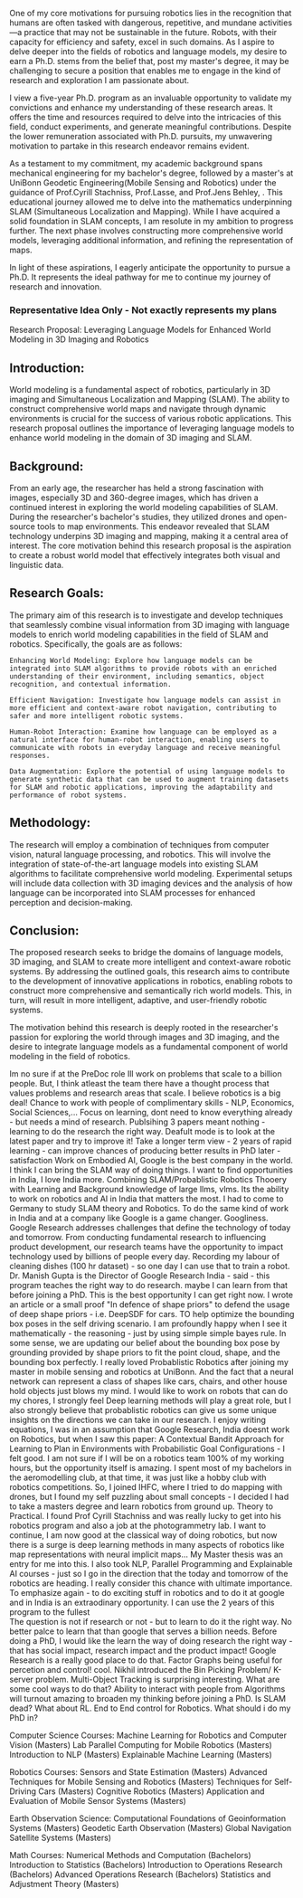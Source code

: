 One of my core motivations for pursuing robotics lies in the recognition that humans are often tasked with dangerous, repetitive, and mundane activities—a practice that may not be sustainable in the future. 
Robots, with their capacity for efficiency and safety, excel in such domains. As I aspire to delve deeper into the fields of robotics and language models, my desire to earn a Ph.D. stems from the belief that, 
post my master's degree, it may be challenging to secure a position that enables me to engage in the kind of research and exploration I am passionate about.

I view a five-year Ph.D. program as an invaluable opportunity to validate my convictions and enhance my understanding of these research areas. 
It offers the time and resources required to delve into the intricacies of this field, conduct experiments, and generate meaningful contributions. 
Despite the lower remuneration associated with Ph.D. pursuits, my unwavering motivation to partake in this research endeavor remains evident.

As a testament to my commitment, my academic background spans mechanical engineering for my bachelor's degree, followed by a master's at UniBonn Geodetic Engineering(Mobile Sensing and Robotics) 
under the guidance of Prof.Cyrill Stachniss, Prof.Lasse, and Prof.Jens Behley, . This educational journey allowed me to delve into the mathematics underpinning SLAM (Simultaneous Localization and Mapping). 
While I have acquired a solid foundation in SLAM concepts, I am resolute in my ambition to progress further. The next phase involves constructing more comprehensive world models, leveraging additional information, and refining the representation of maps.

In light of these aspirations, I eagerly anticipate the opportunity to pursue a Ph.D. It represents the ideal pathway for me to continue my journey of research and innovation.


### Representative Idea Only - Not exactly represents my plans
Research Proposal: Leveraging Language Models for Enhanced World Modeling in 3D Imaging and Robotics

## Introduction:
World modeling is a fundamental aspect of robotics, particularly in 3D imaging and Simultaneous Localization and Mapping (SLAM). 
The ability to construct comprehensive world maps and navigate through dynamic environments is crucial for the success of various robotic applications. 
This research proposal outlines the importance of leveraging language models to enhance world modeling in the domain of 3D imaging and SLAM.

## Background:
From an early age, the researcher has held a strong fascination with images, especially 3D and 360-degree images, which has driven a continued interest 
in exploring the world modeling capabilities of SLAM. During the researcher's bachelor's studies, they utilized drones and open-source tools to map environments. 
This endeavor revealed that SLAM technology underpins 3D imaging and mapping, making it a central area of interest. The core motivation behind this 
research proposal is the aspiration to create a robust world model that effectively integrates both visual and linguistic data.

## Research Goals:
The primary aim of this research is to investigate and develop techniques that seamlessly combine visual information from 3D imaging with language models 
to enrich world modeling capabilities in the field of SLAM and robotics. Specifically, the goals are as follows:

    Enhancing World Modeling: Explore how language models can be integrated into SLAM algorithms to provide robots with an enriched understanding of their environment, including semantics, object recognition, and contextual information.

    Efficient Navigation: Investigate how language models can assist in more efficient and context-aware robot navigation, contributing to safer and more intelligent robotic systems.

    Human-Robot Interaction: Examine how language can be employed as a natural interface for human-robot interaction, enabling users to communicate with robots in everyday language and receive meaningful responses.

    Data Augmentation: Explore the potential of using language models to generate synthetic data that can be used to augment training datasets for SLAM and robotic applications, improving the adaptability and performance of robot systems.

## Methodology:
The research will employ a combination of techniques from computer vision, natural language processing, and robotics. This will involve the integration of state-of-the-art language models 
into existing SLAM algorithms to facilitate comprehensive world modeling. Experimental setups will include data collection with 3D imaging devices and the analysis of how language can be 
incorporated into SLAM processes for enhanced perception and decision-making.

## Conclusion:
The proposed research seeks to bridge the domains of language models, 3D imaging, and SLAM to create more intelligent and context-aware robotic systems. By addressing the outlined goals, 
this research aims to contribute to the development of innovative applications in robotics, enabling robots to construct more comprehensive and semantically rich world models. 
This, in turn, will result in more intelligent, adaptive, and user-friendly robotic systems.

The motivation behind this research is deeply rooted in the researcher's passion for exploring the world through images and 3D imaging, and the desire to integrate language models as a fundamental component of world modeling in the field of robotics.

Im no sure if at the PreDoc role Ill work on problems that scale to a billion people. But, I think atleast the team there have a thought process that values problems and research areas that scale. I believe robotics is a big deal! 
Chance to work with people of complimentary skills - NLP, Economics, Social Sciences,... 
Focus on learning, dont need to know everything already - but needs a mind of research.
Publsihing 3 papers meant nothing - learning to do the research the right way. Deafult mode is to look at the latest paper and try to improve it!
Take a longer term view - 2 years of rapid learning - can improve chances of producing better results in PhD later - satisfaction
Work on Embodied AI, Google is the best company in the world. 
I think I can bring the SLAM way of doing things. I want to find opportunities in India, I love India more.
Combining SLAM/Probablistic Robotics Thooery with Learning and Background knowledge of large llms, vlms.
Its the ability to work on robotics and AI in India that matters the most. I had to come to Germany to study SLAM theory and Robotics. To do the same kind of work in India and at a company like Google is a game changer. 
Googliness. Google Research addresses challenges that define the technology of today and tomorrow. From conducting fundamental research to influencing product development, our research teams have the opportunity to impact technology used by billions of people every day. 
Recording my labour of cleaning dishes (100 hr dataset) - so one day I can use that to train a robot.
Dr. Manish Gupta is the Director of Google Research India - said - this program teaches the right way to do research. maybe I can learn from that before joining a PhD. This is the best opportunity I can get right now.
I wrote an article or a small proof "In defence of shape priors" to defend the usage of deep shape priors - i.e. DeepSDF for cars. TO help optimize the bounding box poses in the self driving scenario. I am profoundly happy when I see it mathematically - the reasoning - just by using simple simple bayes rule. 
In some sense, we are updating our belief about the bounding box pose by grounding provided by shape priors to fit the point cloud, shape, and the bounding box perfectly.
I really loved Probablistic Robotics after joining my master in mobile sensing and robotics at UniBonn. And the fact that a neural network can represent a class of shapes like cars, chairs, and other house hold objects just blows my mind. I would like to work on robots that can do my chores, I strongly feel 
Deep learning methods will play a great role, but I also strongly believe that probablistic robotics can give us some unique insights on the directions we can take in our research. I enjoy writing equations, I was in an assumption that Google Research, India doesnt work on Robotics, but when I saw this paper: A Contextual Bandit Approach for Learning to Plan in Environments with Probabilistic Goal Configurations - I felt good. I am not sure if I will be on a  robotics team 100% of my working hours, but the opportunity itself is amazing. 
I spent most of my bachelors in the aeromodelling club, at that time, it was just like a hobby club with robotics competitions. So, I joined IHFC, where I tried to do mapping with drones, but I found my self puzzling about small concepts - I decided I had to take a masters degree and learn robotics from ground up. Theory to Practical. I found Prof Cyrill Stachniss and was really lucky to get into his robotics program and also a job at the photogrammetry lab. I want to continue, I am now good at the classical way of doing robotics, but now there is a surge is deep learning methods in many aspects of robotics like map representations with neural implicit maps... My Master thesis was an entry for me into this. I also took NLP, Parallel Programming and Explainable AI courses - just so I go in the direction that the today and tomorrow of the robotics are heading. I really consider this chance with ultimate importance. To emphasize again - to do exciting stuff in robotics  and to do it at google and in India is an extraodinary opportunity. I can use the 2 years of this program to the fullest  
The question is not if research or not - but to learn to do it the right way. No better palce to learn that than google that serves a billion needs.
Before doing a PhD, I would like the learn the way of doing research the right way - that has social impact, research impact and the product impact! Google Research is a really good place to do that. 
Factor Graphs being useful for percetion and control! cool. Nikhil introduced the Bin Picking Problem/ K-server problem.
Multi-Object Tracking is surprising interesting. What are some cool ways to do that? Ability to interact with people from Algorithms will turnout amazing to broaden my thinking before joining a PhD.
Is SLAM dead? What about RL. End to End control for Robotics. What should i do my PhD in? 



Computer Science Courses:
Machine Learning for Robotics and Computer Vision (Masters)
Lab Parallel Computing for Mobile Robotics (Masters)
Introduction to NLP (Masters)
Explainable Machine Learning (Masters)

Robotics Courses:
Sensors and State Estimation (Masters)
Advanced Techniques for Mobile Sensing and Robotics (Masters)
Techniques for Self-Driving Cars (Masters)
Cognitive Robotics (Masters)
Application and Evaluation of Mobile Sensor Systems (Masters)


Earth Observation Science:
Computational Foundations of Geoinformation Systems (Masters)
Geodetic Earth Observation (Masters)
Global Navigation Satellite Systems (Masters)

Math Courses:
Numerical Methods and Computation (Bachelors)
Introduction to Statistics (Bachelors)
Introduction to Operations Research (Bachelors)
Advanced Operations Research (Bachelors)
Statistics and Adjustment Theory (Masters)







